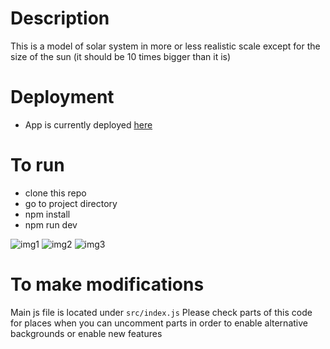 # Description

This is a model of solar system in more or less realistic scale except for the size of the sun (it should be 10 times bigger than it is)

# Deployment
- App is currently deployed [here](http://srv12.mikr.us:20341/)


# To run
- clone this repo
- go to project directory
- npm install
- npm run dev

![img1](img1.png)
![img2](img2.png)
![img3](img3.png)

# To make modifications

Main js file is located under `src/index.js` 
Please check parts of this code for places when you can uncomment parts in order to enable alternative backgrounds or enable new features
